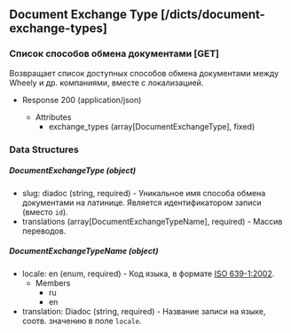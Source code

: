 ## Document Exchange Type [/dicts/document-exchange-types]

### Список способов обмена документами [GET]

Возвращает список доступных способов обмена документами между Wheely и др. компаниями, вместе с локализацией.

+ Response 200 (application/json)

    + Attributes
        + exchange_types (array[DocumentExchangeType], fixed)

### Data Structures

##### DocumentExchangeType (object)

+ slug: diadoc (string, required) - Уникальное имя способа обмена документами на латинице. Является идентификатором записи (вместо `id`).
+ translations (array[DocumentExchangeTypeName], required) - Массив переводов.


##### DocumentExchangeTypeName (object)

+ locale: en (enum, required) - Код языка, в формате [ISO 639-1:2002](https://ru.wikipedia.org/wiki/ISO_639-1).
    + Members
        + ru
        + en
+ translation: Diadoc (string, required) - Название записи на языке, соотв. значению в поле `locale`.
